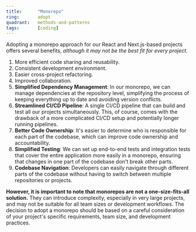 ```yaml
---
title:      "Monorepo"
ring:       adopt
quadrant:   methods-and-patterns
tags:       [coding]
---
```


Adopting a monorepo approach for our React and Next.js-based projects offers several benefits, *although it may not be
the best fit for every project.*

1. More efficient code sharing and reusability.
2. Consistent development environment.
3. Easier cross-project refactoring.
4. Improved collaboration.
5. **Simplified Dependency Management**: In our monorepo, we can manage dependencies at the repository level, simplifying
   the process of keeping everything up to date and avoiding version conflicts.
6. **Streamlined CI/CD Pipeline**: A single CI/CD pipeline that can build and test all our projects simultaneously.
   This, of course, comes with the drawback of a more complicated CI/CD setup and potentially longer running pipelines.
7. **Better Code Ownership**: It's easier to determine who is responsible for each part of the codebase, which can
   improve code ownership and accountability.
8. **Simplified Testing**: We can set up end-to-end tests and integration tests that cover the entire application more
   easily in a monorepo, ensuring that changes in one part of the codebase don't break other parts.
9. **Codebase Navigation**: Developers can easily navigate through different parts of the codebase without having to
   switch between multiple repositories or projects.

**However, it is important to note that monorepos are not a one-size-fits-all solution.** They can introduce complexity,
especially in very large projects, and may not be suitable for all team sizes or development workflows. The decision to
adopt a monorepo should be based on a careful consideration of your project's specific requirements, team size, and
development practices.
